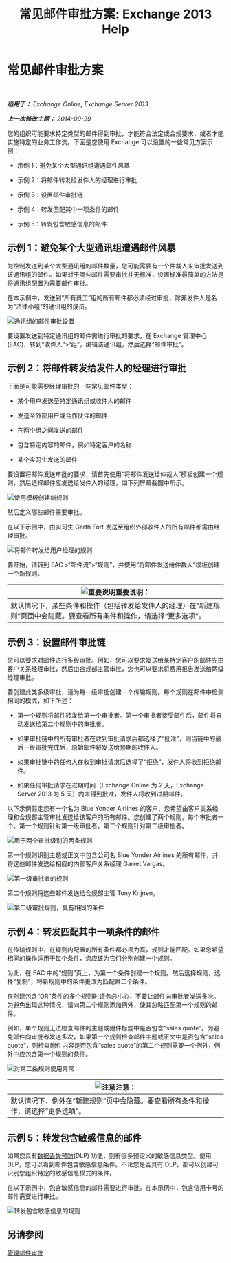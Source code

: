 ﻿---
title: '常见邮件审批方案: Exchange 2013 Help'
TOCTitle: 常见邮件审批方案
ms:assetid: 5c13a07e-c21d-4502-a9f9-fb801197e1dd
ms:mtpsurl: https://technet.microsoft.com/zh-cn/library/Dd298007(v=EXCHG.150)
ms:contentKeyID: 50490645
ms.date: 01/11/2018
mtps_version: v=EXCHG.150
ms.translationtype: HT
---

# 常见邮件审批方案

 

_**适用于：** Exchange Online, Exchange Server 2013_

_**上一次修改主题：** 2014-09-29_

您的组织可能要求特定类型的邮件得到审批，才能符合法定或合规要求，或者才能实施特定的业务工作流。下面是您使用 Exchange 可以设置的一些常见方案示例：

  - 示例 1：避免某个大型通讯组遭遇邮件风暴

  - 示例 2：将邮件转发给发件人的经理进行审批

  - 示例 3：设置邮件审批链

  - 示例 4：转发匹配其中一项条件的邮件

  - 示例 5：转发包含敏感信息的邮件

## 示例 1：避免某个大型通讯组遭遇邮件风暴

为控制发送到某个大型通讯组的邮件数量，您可能需要有一个仲裁人来审批发送到该通讯组的邮件。如果对于哪些邮件需要审批并无标准，设置标准最简单的方法是将通讯组配置为需要邮件审批。

在本示例中，发送到“所有员工”组的所有邮件都必须经过审批，除非发件人是名为“法律小组”的通讯组的成员。

![通讯组的邮件审批设置](images/Dd298007.77721509-93f9-4a90-8d77-986db2b0acf4(EXCHG.150).png "通讯组的邮件审批设置")

要设置发送到特定通讯组的邮件需进行审批的要求，在 Exchange 管理中心 (EAC)，转到“收件人”\>“组”，编辑该通讯组，然后选择“邮件审批”。

## 示例 2：将邮件转发给发件人的经理进行审批

下面是可能需要经理审批的一些常见邮件类型：

  - 某个用户发送至特定通讯组或收件人的邮件

  - 发送至外部用户或合作伙伴的邮件

  - 在两个组之间发送的邮件

  - 包含特定内容的邮件，例如特定客户的名称

  - 某个实习生发送的邮件

要设置将邮件发送审批的要求，请首先使用“将邮件发送给仲裁人”模板创建一个规则，然后选择邮件应发送给发件人的经理，如下列屏幕截图中所示。

![使用模板创建新规则](images/Dd298007.051a5653-1a09-4db4-908f-48b56cc8d13f(EXCHG.150).png "使用模板创建新规则")

然后定义哪些邮件需要审批。

在以下示例中，由实习生 Garth Fort 发送至组织外部收件人的所有邮件都需由经理审批。

![将邮件转发给用户经理的规则](images/Dd298007.7f94c22e-b5ba-45a3-9ccd-31996b6c863a(EXCHG.150).png "将邮件转发给用户经理的规则")

要开始，请转到 EAC \>“邮件流”\>“规则”，并使用“将邮件发送给仲裁人”模板创建一个新规则。

<table>
<thead>
<tr class="header">
<th><img src="images/Bb124558.important(EXCHG.150).gif" title="重要说明" alt="重要说明" />重要说明：</th>
</tr>
</thead>
<tbody>
<tr class="odd">
<td>默认情况下，某些条件和操作（包括转发给发件人的经理）在“新建规则”页面中会隐藏。要查看所有条件和操作，请选择“更多选项”。</td>
</tr>
</tbody>
</table>


## 示例 3：设置邮件审批链

您可以要求对邮件进行多级审批。例如，您可以要求发送给某特定客户的邮件先由客户关系经理审批，然后由合规部主管审批，您也可以要求将费用报告发送给两级经理审批。

要创建此类多级审批，请为每一级审批创建一个传输规则。每个规则在邮件中检测相同的模式，如下所述：

  - 第一个规则将邮件转发给第一个审批者。第一个审批者接受邮件后，邮件将自动发送给第二个规则中的审批者。

  - 如果审批链中的所有审批者在收到审批请求后都选择了“批准”，则当链中的最后一级审批完成后，原始邮件将发送给预期的收件人。

  - 如果审批链中的任何人在收到审批请求后选择了“拒绝”，发件人将收到拒绝邮件。

  - 如果任何审批请求在过期时间（Exchange Online 为 2 天，Exchange Server 2013 为 5 天）内未得到批准，发件人将收到过期邮件。

以下示例假定您有一个名为 Blue Yonder Airlines 的客户，您希望由客户关系经理和合规部主管审批发送给该客户的所有邮件。您创建了两个规则，每个审批者一个。第一个规则针对第一级审批者。第二个规则针对第二级审批者。

![用于两个审批级别的两条规则](images/Dd298007.29686c05-eaa0-42b9-86ad-d577f656392c(EXCHG.150).png "用于两个审批级别的两条规则")

第一个规则识别主题或正文中包含公司名 Blue Yonder Airlines 的所有邮件，并将这些邮件发送给相应的内部客户关系经理 Garret Vargas。

![第一级审批者的规则](images/Dd298007.e22d1c04-85c5-4227-88e6-b118d5593350(EXCHG.150).png "第一级审批者的规则")

第二个规则将这些邮件发送给合规部主管 Tony Krijnen。

![第二级审批规则，具有相同的条件](images/Dd298007.5d888786-8e48-4459-ab86-8a4b9a016d58(EXCHG.150).png "第二级审批规则，具有相同的条件")

## 示例 4：转发匹配其中一项条件的邮件

在传输规则中，在规则内配置的所有条件都必须为真，规则才能匹配。如果您希望相同的操作适用于每个条件，您应该为它们分别创建一个规则。

为此，在 EAC 中的“规则”页上，为第一个条件创建一个规则。然后选择规则，选择“复制”，将新规则中的条件更改为匹配第二个条件。

在创建包含“OR”条件的多个规则时请务必小心，不要让邮件向审批者发送多次。为避免出现这种情况，请向第二个规则添加例外，使其忽略匹配第一个规则的邮件。

例如，单个规则无法检查邮件的主题或附件标题中是否包含“sales quote”。为避免邮件向审批者发送多次，如果第一个规则检查邮件主题或正文中是否包含“sales quote”，则检查附件内容是否包含“sales quote”的第二个规则需要一个例外，例外中应包含第一个规则的条件。

![对第二条规则使用异常](images/Dd298007.c39bbdcf-c619-4f84-8922-114ad1da824d(EXCHG.150).png "对第二条规则使用异常")

<table>
<thead>
<tr class="header">
<th><img src="images/Bb124558.note(EXCHG.150).gif" title="注意" alt="注意" />注意：</th>
</tr>
</thead>
<tbody>
<tr class="odd">
<td>默认情况下，例外在“新建规则”页中会隐藏。要查看所有条件和操作，请选择“更多选项”。</td>
</tr>
</tbody>
</table>


## 示例 5：转发包含敏感信息的邮件

如果您具有[数据丢失预防](technical-overview-of-dlp-data-loss-prevention-in-exchange.md)(DLP) 功能，则有很多预定义的敏感信息类型。使用 DLP，您可以看到邮件包含敏感信息条件。不论您是否具有 DLP，都可以创建可识别您组织特定的敏感信息模式的条件。

在以下示例中，包含敏感信息的邮件需要进行审批。在本示例中，包含信用卡号的邮件需要进行审批。

![转发包含敏感信息的规则](images/Dd298007.7ec1ca74-5d20-42ea-a9ee-3a8b25beb7df(EXCHG.150).png "转发包含敏感信息的规则")

## 另请参阅


[管理邮件审批](manage-message-approval-exchange-2013-help.md)


